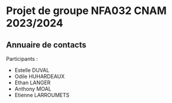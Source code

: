 # Projet de groupe NFA032 CNAM 2023/2024

## Annuaire de contacts

Participants :

  - Estelle DUVAL
  - Odile HUHARDEAUX
  - Ethan LANGER
  - Anthony MOAL
  - Etienne LARROUMETS
